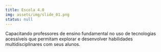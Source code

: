 ```yaml
---
title: Escola 4.0
img: assets/img/slide_01.png
status: null
---
```


Capacitando professores de ensino fundamental no uso de tecnologias acessíveis que permitam explorar e desenvolver habilidades multidisciplinares com seus alunos.